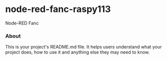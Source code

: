 node-red-fanc-raspy113
======================

Node-RED Fanc

### About

This is your project's README.md file. It helps users understand what your
project does, how to use it and anything else they may need to know.